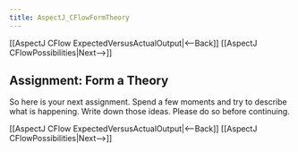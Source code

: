 ```yaml
---
title: AspectJ_CFlowFormTheory
---
```

[[AspectJ CFlow ExpectedVersusActualOutput|<--Back]] [[AspectJ CFlowPossibilities|Next-->]]

## Assignment: Form a Theory
So here is your next assignment. Spend a few moments and try to describe what is happening. Write down those ideas. Please do so before continuing.

[[AspectJ CFlow ExpectedVersusActualOutput|<--Back]] [[AspectJ CFlowPossibilities|Next-->]]